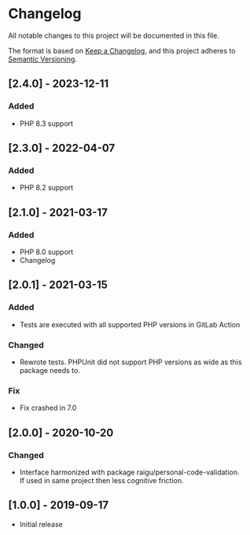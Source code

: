 # Changelog

All notable changes to this project will be documented in this file.

The format is based on [Keep a Changelog](https://keepachangelog.com/en/1.0.0/),
and this project adheres to [Semantic Versioning](https://semver.org/spec/v2.0.0.html).

## [2.4.0] - 2023-12-11
### Added
- PHP 8.3 support

## [2.3.0] - 2022-04-07
### Added
- PHP 8.2 support

## [2.1.0] - 2021-03-17
### Added
- PHP 8.0 support
- Changelog

## [2.0.1] - 2021-03-15
### Added
- Tests are executed with all supported PHP versions in GitLab Action
### Changed
- Rewrote tests. PHPUnit did not support PHP versions as wide as this 
  package needs to.
### Fix
- Fix crashed in 7.0

## [2.0.0] - 2020-10-20
### Changed
- Interface harmonized with package raigu/personal-code-validation.  
  If used in same project then less cognitive friction.

## [1.0.0] - 2019-09-17
- Initial release